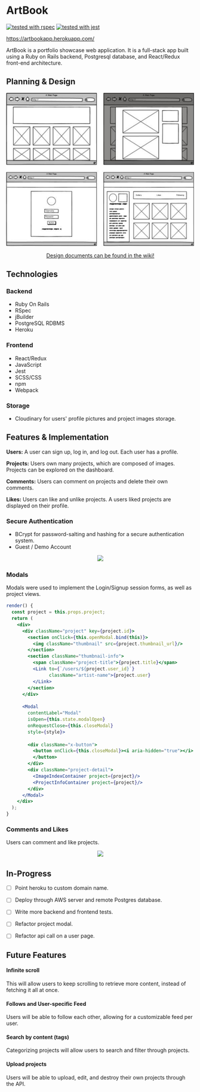 # ArtBook

[![tested with rspec](https://img.shields.io/badge/tested%20with-rspec-brightgreen.svg)](https://github.com/rspec/rspec-rails)
[![tested with jest](https://facebook.github.io/jest/img/jest-badge.svg)](https://github.com/facebook/jest)

https://artbookapp.herokuapp.com/

ArtBook is a portfolio showcase web application. It is a full-stack app built using a Ruby on Rails backend, Postgresql database, and React/Redux front-end architecture.

## Planning & Design

<p align="center">
<img src="./docs/wireframes/wireframes.jpg" />
</p>
<p align="center">
<a href="https://github.com/anastassia-b/art-book-app/wiki">Design documents can be found in the wiki!</a>
</p>

## Technologies

### Backend
* Ruby On Rails
* RSpec
* jBuilder
* PostgreSQL RDBMS
* Heroku

### Frontend
* React/Redux
* JavaScript
* Jest
* SCSS/CSS
* npm
* Webpack

### Storage
* Cloudinary for users' profile pictures and project images storage.


## Features & Implementation

**Users:** A user can sign up, log in, and log out. Each user has a profile.

**Projects:** Users own many projects, which are composed of images. Projects can be explored on the dashboard.

**Comments:** Users can comment on projects and delete their own comments.

**Likes:** Users can like and unlike projects. A users liked projects are displayed on their profile.

### Secure Authentication
* BCrypt for password-salting and hashing for a secure authentication system.
* Guest / Demo Account


<p align="center">
<img src="http://g.recordit.co/DTgAZHML7h.gif" width="500"/>
</p>

### Modals

Modals were used to implement the Login/Signup session forms, as well as project views.

```jsx
render() {
  const project = this.props.project;
  return (
    <div>
      <div className="project" key={project.id}>
        <section onClick={this.openModal.bind(this)}>
          <img className="thumbnail" src={project.thumbnail_url}/>
        </section>
        <section className="thumbnail-info">
          <span className="project-title">{project.title}</span>
          <Link to={`/users/${project.user_id}`}
                className="artist-name">{project.user}
          </Link>
        </section>
      </div>

      <Modal
        contentLabel="Modal"
        isOpen={this.state.modalOpen}
        onRequestClose={this.closeModal}
        style={style}>

        <div className="x-button">
          <button onClick={this.closeModal}><i aria-hidden="true"></i>
          </button>
        </div>
        <div className="project-detail">
          <ImageIndexContainer project={project}/>
          <ProjectInfoContainer project={project}/>
        </div>
      </Modal>
    </div>
  );
}
```

### Comments and Likes

Users can comment and like projects.

<p align="center">
<img src="http://g.recordit.co/aHuEZPU54l.gif" width="500"/>
</p>

## In-Progress

- [ ] Point heroku to custom domain name.
- [ ] Deploy through AWS server and remote Postgres database.
- [ ] Write more backend and frontend tests.
- [ ] Refactor project modal.
- [ ] Refactor api call on a user page.


## Future Features


#### Infinite scroll

This will allow users to keep scrolling to retrieve more content, instead of fetching it all at once.

#### Follows and User-specific Feed

Users will be able to follow each other, allowing for a customizable feed per user.

#### Search by content (tags)

Categorizing projects will allow users to search and filter through projects.

#### Upload projects

Users will be able to upload, edit, and destroy their own projects through the API.
